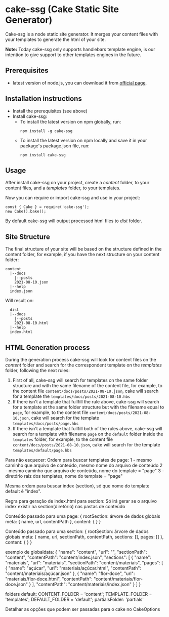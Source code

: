 # **cake-ssg (Cake Static Site Generator)**

Cake-ssg is a node static site generator. It merges your content files with your templates to generate the html of your site.

**Note:** Today cake-ssg only supports handlebars template engine, is our intention to give support to other templates engines in the future.

## Prerequisites
* latest version of node.js, you can download it from [official page](https://nodejs.org/en/).

## Installation instructions
* Install the prerequisites (see above)
* Install cake-ssg:
  * To install the latest version on npm globally, run:
    ```
    npm install -g cake-ssg
    ```
  * To install the latest version on npm locally and save it in your package's package.json file, run:
    ```
    npm install cake-ssg
    ```
  
## Usage
After install cake-ssg on your project, create a  *content* folder, to your content files, and a *templates* folder, to your templates.

Now you can require or import cake-ssg and use in your project:

    const { Cake } = require('cake-ssg');
    new Cake().bake();

By default cake-ssg will output processed html files to *dist* folder.

## Site Structure
The final structure of your site will be based on the structure defined in the content folder, for example, if you have the next structure on your content folder:

    content
      |--docs
        |--posts
        2021-08-10.json
      |--help
      index.json

Will result on:

      dist
      |--docs
        |--posts
        2021-08-10.html
      |--help
      index.html

## HTML Generation process
During the generation process cake-ssg will look  for content files on the *content* folder and search for the correspondent template on the *templates* folder, following the next rules:

1. First of all, cake-ssg will search for templates on the same folder structure and with the same filename of the content file, for example, to the content file  `content/docs/posts/2021-08-10.json`, cake will search for a template the `templates/docs/posts/2021-08-10.hbs`
 2. If there isn't a template that fullfill the rule above, cake-ssg will search for a template at the same folder structure but with the filename equal to `page`, for example, to the content file `content/docs/posts/2021-08-10.json`, cake will search for the template `templates/docs/posts/page.hbs`
 3. If there isn't a template that fullfill both of the rules above, cake-ssg will search for a template with filename `page` on the `default` folder inside the `templates` folder, for example, to the content file `content/docs/posts/2021-08-10.json`, cake will search for the template `templates/default/page.hbs`


Para não esquecer:
Ordem para buscar templates de page:
  1 - mesmo caminho que arquivo de conteúdo, mesmo nome do arquivo de conteúdo
  2 - mesmo caminho que arquivo de conteúdo, nome do template = "page"
  3 - diretório raiz dos templates, nome do template = "page"

Mesma ordem para buscar index (section), só que nome do template default é "index".

Regra para geração de index.html para section:
  Só irá gerar se o arquivo index existir na section(diretório) nas pastas de conteúdo

Conteúdo passado para uma page: 
{
  rootSection: árvore de dados globais
  meta: {
    name, 
    url,
    contentPath
  }, 
  content: {
    <!-- conteúdo do arquivo de index da section -->
  }
}

Conteúdo passado para uma section: 
{
  rootSection: árvore de dados globais
  meta: {
    name, 
    url,
    sectionPath,
    contentPath,
    sections: [], <!-- lista de meta section filhas -->
    pages: [] <!-- lista de meta pages filhas --> 
  }, 
  content: {
    <!-- conteúdo do arquivo de index da section -->
  }
}

exemplo de globaldata:
{
  "name": "content",
  "url": "",
  "sectionPath": "content",
  "contentPath": "content/index.json",
  "sections": [
    {
      "name": "materiais",
      "url": "materiais",
      "sectionPath": "content/materiais",
      "pages": [
        {
          "name": "açúcar",
          "url": "materiais/açúcar.html",
          "contentPath": "content/materiais/açúcar.json"
        },
        {
          "name": "flor-doce",
          "url": "materiais/flor-doce.html",
          "contentPath": "content/materiais/flor-doce.json"
        }
      ],
      "contentPath": "content/materiais/index.json"
    }
  ]
}

folders default:
  CONTENT_FOLDER = 'content';
  TEMPLATE_FOLDER = 'templates';
  DEFAULT_FOLDER = 'default';
  partialsFolder: 'partials' <!-- específico do handlebars -->

Detalhar as opções que podem ser passadas para o cake no CakeOptions


 